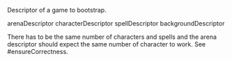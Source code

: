 Descriptor of a game to bootstrap.

arenaDescriptor <WBAArenaDescriptor> 
characterDescriptor <Array of WBACharacterDescriptor>
spellDescriptor <Array of WBASpellDescriptor>
backgroundDescriptor <WBABackgroudnDescriptor>

There has to be the same number of characters and spells and the arena descriptor should expect the same number of character to work. See #ensureCorrectness.